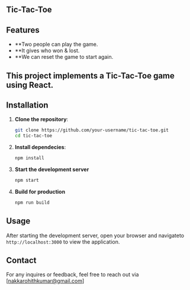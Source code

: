 ## Tic-Tac-Toe

## Features
- **Two people can play the game.
- **It gives who won & lost.
- **We can reset the game to start again.

## This project implements a Tic-Tac-Toe game using React.

## Installation
1. **Clone the repository**:
    ```sh
    git clone https://github.com/your-username/tic-tac-toe.git
    cd tic-tac-toe
    ```
2. **Install dependecies**:
     ```sh
     npm install
     ```
3. **Start the development server**
    ```sh
    npm start
    ```
4. **Build for production**
   ```sh
   npm run build
   ```

## Usage

After starting the development server, open your browser and navigateto `http://localhost:3000` to view the application.

## Contact

For any inquires or feedback, feel free to reach out via [nakkarohithkumar@gmail.com]
